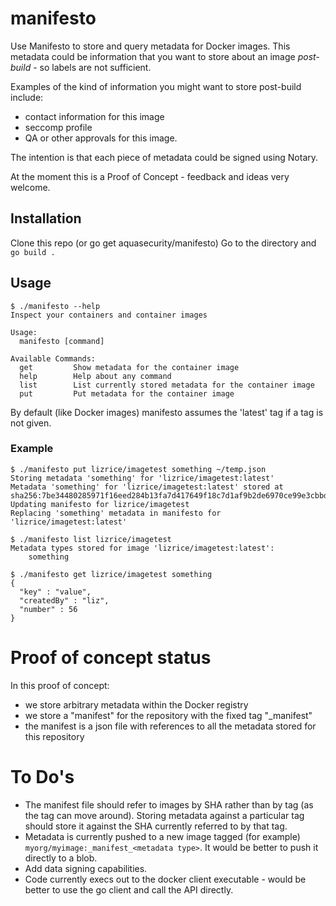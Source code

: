 # manifesto
Use Manifesto to store and query metadata for Docker images. This metadata could be information that you want to store about an image *post-build* - so labels are not sufficient. 

Examples of the kind of information you might want to store post-build include: 

* contact information for this image
* seccomp profile
* QA or other approvals for this image. 

The intention is that each piece of metadata could be signed using Notary.

At the moment this is a Proof of Concept - feedback and ideas very welcome. 

## Installation

Clone this repo (or go get aquasecurity/manifesto)
Go to the directory and `go build .`

## Usage

```
$ ./manifesto --help
Inspect your containers and container images

Usage:
  manifesto [command]

Available Commands:
  get         Show metadata for the container image
  help        Help about any command
  list        List currently stored metadata for the container image
  put         Put metadata for the container image
```

By default (like Docker images) manifesto assumes the 'latest' tag if a tag is not given. 

### Example

```
$ ./manifesto put lizrice/imagetest something ~/temp.json
Storing metadata 'something' for 'lizrice/imagetest:latest'
Metadata 'something' for 'lizrice/imagetest:latest' stored at sha256:7be34480285971f16eed284b13fa7d417649f18c7d1af9b2de6970ce99e3cbbd
Updating manifesto for lizrice/imagetest
Replacing 'something' metadata in manifesto for 'lizrice/imagetest:latest'

$ ./manifesto list lizrice/imagetest
Metadata types stored for image 'lizrice/imagetest:latest':
    something

$ ./manifesto get lizrice/imagetest something
{
  "key" : "value",
  "createdBy" : "liz",
  "number" : 56
}
```

# Proof of concept status

In this proof of concept:  

* we store arbitrary metadata within the Docker registry 
* we store a "manifest" for the repository with the fixed tag "_manifest"
* the manifest is a json file with references to all the metadata stored for this repository

# To Do's 

* The manifest file should refer to images by SHA rather than by tag (as the tag can move around). Storing metadata against a particular tag should store it against the SHA currently referred to by that tag. 
* Metadata is currently pushed to a new image tagged (for example) `myorg/myimage:_manifest_<metadata type>`. It would be better to push it directly to a blob. 
* Add data signing capabilities. 
* Code currently execs out to the docker client executable - would be better to use the go client and call the API directly. 
